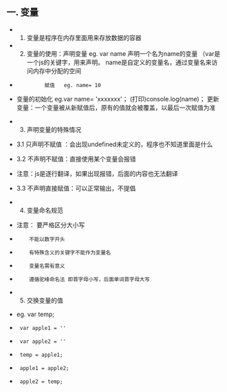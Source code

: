## 一. 变量

- 1. 变量是程序在内存里面用来存放数据的容器
- 2. 变量的使用：声明变量   eg. var name  声明一个名为name的变量 （var是一个js的关键字，用来声明。 name是自定义的变量名，通过变量名来访问内存中分配的空间
-              赋值   eg. name= 10
-    变量的初始化 eg.var name= 'xxxxxxx'；
                  (打印)console.log(name)；
     更新变量：一个变量被从新赋值后，原有的值就会被覆盖，以最后一次赋值为准

- 3. 声明变量的特殊情况
-    3.1 只声明不赋值 ：会出现undefined未定义的，程序也不知道里面是什么
-    3.2 不声明不赋值：直接使用某个变量会报错  
-    注意：js是逐行翻译，如果出现报错，后面的内容也无法翻译
-    3.3 不声明直接赋值：可以正常输出，不提倡   
- 4. 变量命名规范
-   注意： 要严格区分大小写
-         不能以数字开头
-         有特殊含义的关键字不能作为变量名
-         变量名需有意义
-         遵循驼峰命名法 即首字母小写，后面单词首字母大写
-  5. 交换变量的值
-  eg. var temp; 
-      var apple1 = ''
-      var apple2 = ''
-      temp = apple1; 
-      apple1 = apple2; 
-      apple2 = temp; 
